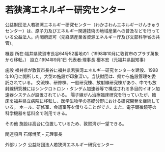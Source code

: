 # 若狭湾エネルギー研究センター

公益財団法人若狭湾エネルギー研究センター（わかさわんエネルギーけんきゅうセンター）は、原子力及びエネルギー関連技術の地域産業への普及などを行っている公益法人。内閣府認可（元経済産業省資源エネルギー庁及び文部科学省の共管）。

概要
所在:福井県敦賀市長谷64号52番地の1（1998年10月に敦賀市のプラザ萬象から移転。）
設立:1994年9月1日
代表者:理事長 櫻本宏（元福井県副知事）

施設
福井県が敦賀市長谷に福井県若狭湾エネルギー研究センターを建設、1998年10月に開所した。大型の施設が印象深い。当該財団は、県から施設管理を委託されている。
交流棟、研修棟、一般研究棟、放射線研究棟があり、中でも放射線研究棟にはシンクロトロン・タンデム加速器等で構成される多目的イオン加速器システムが設置されている。
陽子線がん治療臨床研究を行っていたが、臨床を福井県立病院に移転し、医学生物学の基礎分野における研究開発を継続している。
ホール、研修室、会議室等を借りることができ、また、電子顕微鏡等の科学機器を低料金で利用できる。

その他
施設は高台に位置しているため、敦賀湾が一望できる。

関連項目
石塚博英 - 元理事長

外部リンク
公益財団法人若狭湾エネルギー研究センター